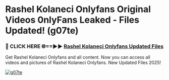 # Rashel Kolaneci Onlyfans Original Videos 0nlyFans Leaked - Files Updated! (g07te)

<h3>🔴 CLICK HERE 🌐==►► <a href="https://tinyurl.com/x26r9saj" rel="nofollow">Rashel Kolaneci Onlyfans Updated Files</a></h3>

Get Rashel Kolaneci Onlyfans and all content. Now you can access all videos and pictures of Rashel Kolaneci Onlyfans. New Updated Files 2025!

[![g07te](https://i.imgur.com/LkgZPqh.gif)](https://tinyurl.com/x26r9saj)
